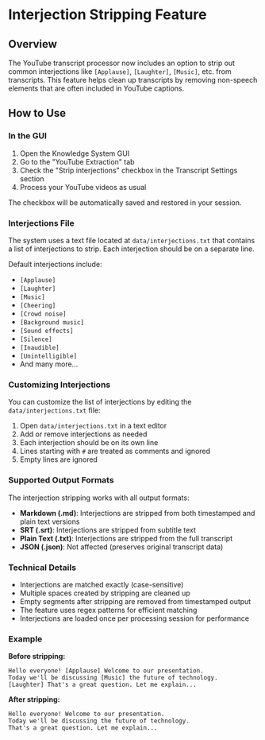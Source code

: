 # Interjection Stripping Feature

## Overview

The YouTube transcript processor now includes an option to strip out common interjections like `[Applause]`, `[Laughter]`, `[Music]`, etc. from transcripts. This feature helps clean up transcripts by removing non-speech elements that are often included in YouTube captions.

## How to Use

### In the GUI

1. Open the Knowledge System GUI
2. Go to the "YouTube Extraction" tab
3. Check the "Strip interjections" checkbox in the Transcript Settings section
4. Process your YouTube videos as usual

The checkbox will be automatically saved and restored in your session.

### Interjections File

The system uses a text file located at `data/interjections.txt` that contains a list of interjections to strip. Each interjection should be on a separate line.

Default interjections include:
- `[Applause]`
- `[Laughter]`
- `[Music]`
- `[Cheering]`
- `[Crowd noise]`
- `[Background music]`
- `[Sound effects]`
- `[Silence]`
- `[Inaudible]`
- `[Unintelligible]`
- And many more...

### Customizing Interjections

You can customize the list of interjections by editing the `data/interjections.txt` file:

1. Open `data/interjections.txt` in a text editor
2. Add or remove interjections as needed
3. Each interjection should be on its own line
4. Lines starting with `#` are treated as comments and ignored
5. Empty lines are ignored

### Supported Output Formats

The interjection stripping works with all output formats:
- **Markdown (.md)**: Interjections are stripped from both timestamped and plain text versions
- **SRT (.srt)**: Interjections are stripped from subtitle text
- **Plain Text (.txt)**: Interjections are stripped from the full transcript
- **JSON (.json)**: Not affected (preserves original transcript data)

### Technical Details

- Interjections are matched exactly (case-sensitive)
- Multiple spaces created by stripping are cleaned up
- Empty segments after stripping are removed from timestamped output
- The feature uses regex patterns for efficient matching
- Interjections are loaded once per processing session for performance

### Example

**Before stripping:**
```
Hello everyone! [Applause] Welcome to our presentation.
Today we'll be discussing [Music] the future of technology.
[Laughter] That's a great question. Let me explain...
```

**After stripping:**
```
Hello everyone! Welcome to our presentation.
Today we'll be discussing the future of technology.
That's a great question. Let me explain...
``` 